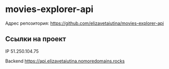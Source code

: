# movies-explorer-api

Адрес репозитория: https://github.com/elizavetaiutina/movies-explorer-api

## Ссылки на проект

IP 51.250.104.75

Backend https://api.elizavetaiutina.nomoredomains.rocks
